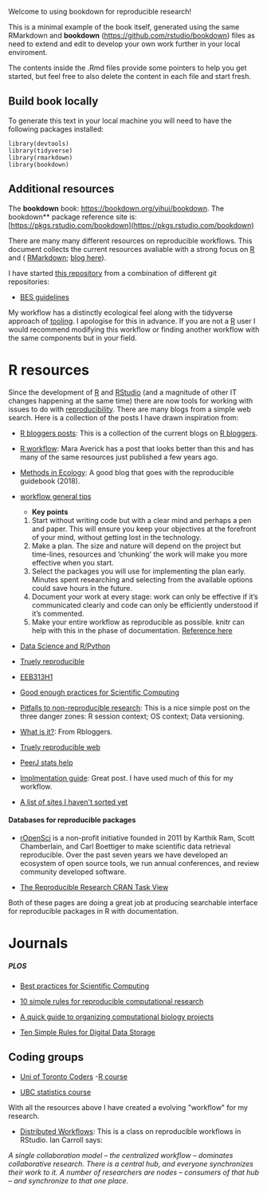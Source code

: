Welcome to using bookdown for reproducible research! 

This is a minimal example of the book itself, generated using the same RMarkdown and **bookdown** (https://github.com/rstudio/bookdown) files as need to extend and edit to develop your own work further in your local enviroment.

The contents inside the .Rmd files provide some pointers to help you get started, but feel free to also delete the content in each file and start fresh.

## Build book locally

To generate this text in your local machine you will need to have the following packages installed:

```
library(devtools)
library(tidyverse)
library(rmarkdown)
library(bookdown)
```

## Additional resources

The **bookdown** book: https://bookdown.org/yihui/bookdown. The bookdown** package reference site is: [https://pkgs.rstudio.com/bookdown](https://pkgs.rstudio.com/bookdown)

There are many many different resources on reproducible workflows. This document collects the current resources avaliable with a strong focus on [R](https://cran.r-project.org/) and ( [RMarkdown](https://rmarkdown.rstudio.com/); [blog here](https://www.r-bloggers.com/composing-reproducible-manuscripts-using-r-markdown/)). 

I have started [this repository]() from a combination of different git repositories:

- [BES guidelines](https://github.com/BES2016Workshop/guidebook)

My workflow has a distinctly ecological feel along with the tidyverse approach of [tooling](https://style.tidyverse.org/index.html). I apologise for this in advance. 
If you are not a [R](https://cran.r-project.org/) user I would recommend modifying this workflow or finding another workflow with the same components but in your field.

# R resources

Since the development of [R](https://cran.r-project.org/) and [RStudio](https://rstudio.com/) (and a magnitude of other IT changes happening at the same time) there are now tools for working with issues to do with [reproducibility](https://www.nature.com/news/1-500-scientists-lift-the-lid-on-reproducibility-1.19970). There are many blogs from a simple web search. 
Here is a collection of the posts I have drawn inspiration from:

- [R bloggers posts](https://www.r-bloggers.com/): This is a collection of the current blogs on [R bloggers](https://www.r-bloggers.com).

- [R workflow](https://maraaverick.rbind.io/2017/09/r-workflow-fun/): Mara Averick has a post that looks better than this and has many of the same resources just published a few years ago.

- [Methods in Ecology](https://methodsblog.com/2016/10/05/reproducibility-with-r/): A good blog that goes with the reproducible guidebook (2018).

- [workflow general tips](https://csgillespie.github.io/efficientR/workflow.html)

  - **Key points**
  1. Start without writing code but with a clear mind and perhaps a pen and paper. This will ensure you keep your objectives at the forefront of your mind, without getting lost in the technology.
  2. Make a plan. The size and nature will depend on the project but time-lines, resources and ‘chunking’ the work will make you more effective when you start.
  3. Select the packages you will use for implementing the plan early. Minutes spent researching and selecting from the available options could save hours in the future.
  4. Document your work at every stage: work can only be effective if it’s communicated clearly and code can only be efficiently understood if it’s commented.
  5. Make your entire workflow as reproducible as possible. knitr can help with this in the phase of documentation. [Reference here](https://csgillespie.github.io/efficientR/workflow.html)

- [Data Science and R/Python](https://community.rstudio.com/t/data-science-project-template-for-r/3230)

- [Truely reproducible](https://timogrossenbacher.ch/2017/07/a-truly-reproducible-r-workflow/)

- [EEB313H1](https://uoftcoders.github.io/rcourse/lec16-rmarkdown.html)

- [Good enough practices for Scientific Computing](https://swcarpentry.github.io/good-enough-practices-in-scientific-computing/)

- [Pitfalls to non-reproducible research](https://www.r-bloggers.com/reproducible-research-when-your-results-cant-be-reproduced/): This is a nice simple post on the three danger zones: R session context; OS context; Data versioning.
  
- [What is it?](https://www.r-bloggers.com/what-is-reproducible-research/): From Rbloggers. 

- [Truely reproducible web](https://www.r-bloggers.com/stencila-an-office-suite-for-reproducible-research/)

- [PeerJ stats help](https://peerj.com/collections/50-practicaldatascistats/)

- [Implmentation guide](http://blog.jom.link/implementation_basic_reproductible_workflow.html): Great post. I have used much of this for my workflow.

- [A list of sites I haven't sorted yet](https://www.one-tab.com/page/HngnpHOKRpuiqeQEB7_B7A)

#### Databases for reproducible packages

- [rOpenSci](https://ropensci.org/about/) is a non-profit initiative founded in 2011 by Karthik Ram, Scott Chamberlain, and Carl Boettiger to make scientific data retrieval reproducible. Over the past seven years we have developed an ecosystem of open source tools, we run annual conferences, and review community developed software.

- [The Reproducible Research CRAN Task View](https://cran.r-project.org/web/views/ReproducibleResearch.html)

Both of these pages are doing a great job at producing searchable interface for reproducible packages in R with documentation. 

# Journals

##### PLOS

- [Best practices for Scientific Computing](http://journals.plos.org/plosbiology/article?id=10.1371/journal.pbio.1001745)

- [10 simple rules for reproducible computational research](http://journals.plos.org/ploscompbiol/article?id=10.1371/journal.pcbi.1003285)

- [A quick guide to organizing computational biology projects](http://journals.plos.org/ploscompbiol/article?id=10.1371/journal.pcbi.1000424)

- [Ten Simple Rules for Digital Data Storage](http://journals.plos.org/ploscompbiol/article?id=10.1371/journal.pcbi.1005097)

## Coding groups

- [Uni of Toronto Coders](https://github.com/UofTCoders)
  -[R course](https://github.com/UofTCoders/rcourse)
  
- [UBC statistics course](http://stat545.com/Classroom/)

With all the resources above I have created a evolving "workflow" for my research.

- [Distributed Workflows](https://cyberhelp.sesync.org/basic-git-lesson/2016/08/25/): This is a class on reproducible workflows in RStudio. Ian Carroll says:

*A single collaboration model – the centralized workflow – dominates collaborative research. There is a central hub, and everyone synchronizes their work to it. A number of researchers are nodes – consumers of that hub – and synchronize to that one place.*